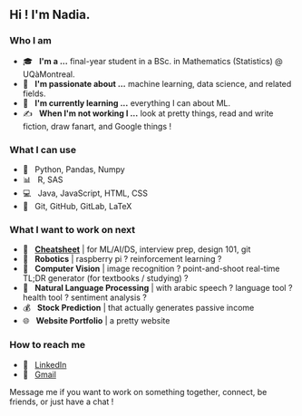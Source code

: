 <h2> Hi ! I'm Nadia.</h2>

<h3> Who I am </h3>

- 🎓 &nbsp; <b>I'm a ...</b> final-year student in a BSc. in Mathematics (Statistics) @ UQàMontreal.
- 💼 &nbsp; <b>I'm passionate about ...</b> machine learning, data science, and related fields.
- 🌱 &nbsp; <b>I'm currently learning ...</b> everything I can about ML.
- ✍️ &nbsp; <b>When I'm not working I ...</b> look at pretty things, read and write fiction, draw fanart, and Google things !

<h3> What I can use </h3>

- :snake: &nbsp; Python, Pandas, Numpy
- :bar_chart: &nbsp; R, SAS
- :computer: &nbsp; Java, JavaScript, HTML, CSS
- :wrench: &nbsp; Git, GitHub, GitLab, LaTeX

<h3> What I want to work on next </h3>
 
 - :notebook: &nbsp; <b><a href="https://github.com/nadiaenh/cheatsheet">Cheatsheet</a></b> | for ML/AI/DS, interview prep, design 101, git
- :robot: &nbsp; <b>Robotics</b> | raspberry pi ? reinforcement learning ? 
- :eyes: &nbsp; <b>Computer Vision</b> | image recognition ? point-and-shoot real-time TL;DR generator (for textbooks / studying) ?
- :lips: &nbsp; <b>Natural Language Processing</b> | with arabic speech ? language tool ? health tool ? sentiment analysis ?
- :moneybag: &nbsp; <b>Stock Prediction</b> | that actually generates passive income
- :globe_with_meridians: &nbsp; <b>Website Portfolio</b> | a pretty website  

<h3> How to reach me </h3>

- :necktie: &nbsp; <a href="https://www.linkedin.com/in/nadia-enhaili/">LinkedIn</a>
- :email: &nbsp; <a href="mailto:nadia.enhaili@gmail.com">Gmail</a>

Message me if you want to work on something together, connect, be friends, or just have a chat !  
